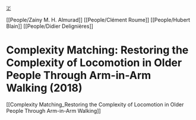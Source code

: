 [🇿](zotero://select/library/items/X5KVWDR8)

[[People/Zainy M. H. Almurad]] [[People/Clément Roume]] [[People/Hubert Blain]] [[People/Didier Delignières]] 
# Complexity Matching: Restoring the Complexity of Locomotion in Older People Through Arm-in-Arm Walking (2018)

[[Complexity Matching_Restoring the Complexity of Locomotion in Older People Through Arm-in-Arm Walking]]